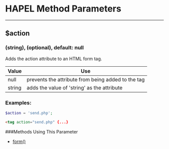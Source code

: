 # HAPEL Method Parameters

---

## $action
### (string), (optional), default: null

Adds the action attribute to an HTML form tag.


Value      | Use
-----------|-------------
null       | prevents the attribute from being added to the tag
string     | adds the value of 'string' as the attribute


### Examples:

```php
$action = 'send.php';
```
```html
<tag action="send.php" {...}
```

###Methods Using This Parameter
* [form()](../methods/form.md)